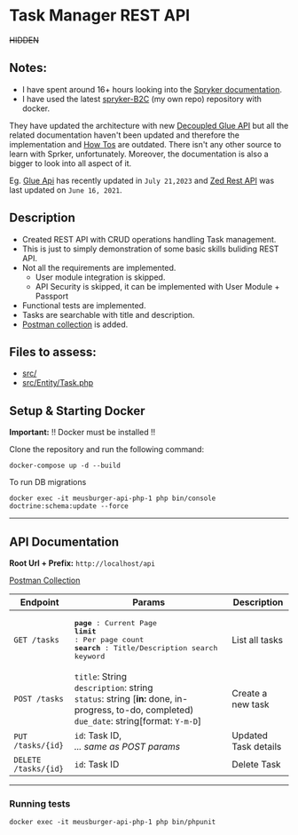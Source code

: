 # Task Manager REST API

<strike>HIDDEN</strike>

## Notes:
* I have spent around 16+ hours looking into the [Spryker documentation](https://docs.spryker.com/docs/scos/dev/glue-api-guides/202311.0/glue-api-guides.html).
* I have used the latest [spryker-B2C](https://github.com/mubasharkk/meusburger-api) (my own repo) repository with docker. 

They have updated the architecture with new [Decoupled Glue API](https://docs.spryker.com/docs/scos/dev/glue-api-guides/202311.0/decoupled-glue-api.html) but all the related documentation haven't been updated and therefore the implementation and [How Tos](https://docs.spryker.com/docs/scos/dev/tutorials-and-howtos/introduction-tutorials/tutorial-hello-world-spryker-commerce-os.html) are outdated. 
There isn't any other source to learn with Sprker, unfortunately. 
Moreover, the documentation is also a bigger to look into all aspect of it. 

Eg. [Glue Api](https://docs.spryker.com/docs/scos/dev/glue-api-guides/202311.0/decoupled-glue-api.html#authentication-servers) has recently updated in `July 21,2023` and [Zed Rest API](https://docs.spryker.com/docs/scos/dev/tutorials-and-howtos/advanced-tutorials/tutorial-zed-rest-api.html) was last updated on `June 16, 2021`.

## Description

* Created REST API with CRUD operations handling Task management. 
* This is just to simply demonstration of some basic skills buliding REST API. 
* Not all the requirements are implemented. 
  * User module integration is skipped. 
  * API Security is skipped, it can be implemented with User Module + Passport
* Functional tests are implemented.
* Tasks are searchable with title and description.
* [Postman collection](https://github.com/mubasharkk/meusburger-api/blob/main/Meusburger.postman_collection.json) is added. 

## Files to assess:

* [src/](https://github.com/mubasharkk/meusburger-api/blob/main/src/)
* [src/Entity/Task.php](https://github.com/mubasharkk/meusburger-api/blob/main/src/Entity/Task.php)

## Setup & Starting Docker

**Important:** !! Docker must be installed !!

Clone the repository and run the following command:

```
docker-compose up -d --build

```

To run DB migrations

```
docker exec -it meusburger-api-php-1 php bin/console doctrine:schema:update --force
```

---

## API Documentation

**Root Url + Prefix:** `http://localhost/api`

[Postman Collection](https://github.com/mubasharkk/meusburger-api/blob/main/Meusburger.postman_collection.json)

| Endpoint  | Params | Description  |
|---|---|---|
|  `GET /tasks` | <pre><strong>page</strong> : Current Page<br><strong>limit</strong> : Per page count<br><strong>search</strong> : Title/Description search keyword<br></pre>  | List all tasks   |   
|  `POST /tasks` |  `title`: String <br/>`description`: string<br/>`status`: string [<b>in:</b> done, in-progress, to-do, completed) <br/>`due_date`: string[format: `Y-m-D`] | Create a new task   | 
|  `PUT /tasks/{id}` | `id`: Task ID,<br/><i>... same as POST params</i>  | Updated Task details   |  
|  `DELETE /tasks/{id}` | `id`: Task ID  | Delete Task   |  
---

### Running tests

```
docker exec -it meusburger-api-php-1 php bin/phpunit
```
